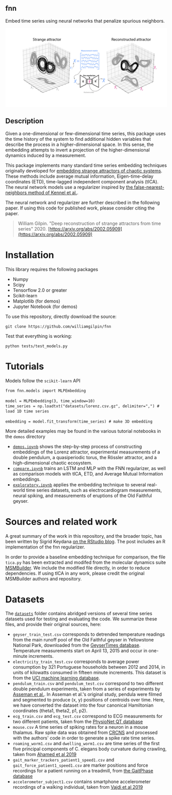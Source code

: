 ## fnn

Embed time series using neural networks that penalize spurious neighbors.

![Schematic of approach](resources/fig_github.jpg)

## Description

Given a one-dimensional or few-dimensional time series, this package uses the time history of the system to find additional hidden variables that describe the process in a higher-dimensional space. In this sense, the embedding attempts to invert a projection of the higher-dimensional dynamics induced by a measurement.

This package implements many standard time series embedding techniques originally developed for [embedding strange attractors of chaotic systems](http://www.scholarpedia.org/article/Attractor_reconstruction). These methods include average mutual information, Eigen-time-delay coordinates (ETD), time-lagged independent component analysis (tICA). The neural network models use a regularizer inspired by [the false-nearest-neighbors method of Kennel et al.](https://www.pks.mpg.de/~tisean/TISEAN_2.1/docs/chaospaper/node9.html).

The neural network and regularizer are further described in the following paper. If using this code for published work, please consider citing the paper.

> William Gilpin. "Deep reconstruction of strange attractors from time series" 2020. [https://arxiv.org/abs/2002.05909](https://arxiv.org/abs/2002.05909)

# Installation

This library requires the following packages

+ Numpy
+ Scipy
+ Tensorflow 2.0 or greater
+ Scikit-learn
+ Matplotlib (for demos)
+ Jupyter Notebook (for demos)

To use this repository, directly download the source:

	git clone https://github.com/williamgilpin/fnn

Test that everything is working:

	python tests/test_models.py 


# Tutorials

Models follow the `scikit-learn` API

	from fnn.models import MLPEmbedding

	model = MLPEmbedding(3, time_window=10)
	time_series = np.loadtxt("datasets/lorenz.csv.gz", delimiter=",") # load 1D time series

	embedding = model.fit_transform(time_series) # make 3D embedding

More detailed examples may be found in the various tutorial notebooks in the `demos` directory

+ [`demos.ipynb`](demos.ipynb) shows the step-by-step process of constructing embeddings of the Lorenz attractor,  experimental measurements of a double pendulum, a quasiperiodic torus, the Rössler attractor, and a high-dimensional chaotic ecosystem.
+ [`compare.ipynb`](compare.ipynb) trains an LSTM and MLP with the FNN regularizer, as well as comparison models with tICA, ETD, and Average Mutual Information embeddings.
+ [`exploratory.ipynb`](exploratory.ipynb) applies the embedding technique to several real-world time series datasets, such as electrocardiogram measurements, neural spiking, and measurements of eruptions of the Old Faithful geyser.


# Sources and related work

A great summary of the work in this repository, and the broader topic, has been written by Sigrid Keydana [on the RStudio blog](https://blogs.rstudio.com/ai/posts/2020-06-24-deep-attractors/). The post includes an R implementation of the fnn regularizer.

In order to provide a baseline embedding technique for comparison, the file `tica.py` has been extracted and modifed from the molecular dynamics suite [MSMBuilder](https://github.com/msmbuilder/msmbuilder). We include the modified file directly, in order to reduce dependencies. If using tICA in any work, please credit the original MSMBuilder authors and repository. 

# Datasets

The [`datasets`](exploratory.ipynb) folder contains abridged versions of several time series datasets used for testing and evaluating the code. We summarize these files, and provide their original sources, here:
+ `geyser_train_test.csv` corresponds to detrended temperature readings from the main runoff pool of the Old Faithful geyser in Yellowstone National Park, downloaded from the [GeyserTimes database](https://geysertimes.org/).  Temperature measurements start on April 13, 2015 and occur in one-minute increments. 
+ `electricity_train_test.csv` corresponds to average power consumption by 321 Portuguese households  between 2012 and 2014, in units of kilowatts consumed in fifteen minute increments. This dataset is from the [UCI machine learning database](http://archive.ics.uci.edu/ml/datasets/ElectricityLoadDiagrams20112014).
+ `pendulum_train.csv` and `pendulum_test.csv` correspond to two different double pendulum experiments, taken from a series of experiments by [Asseman et al.](https://developer.ibm.com/exchanges/data/all/double-pendulum-chaotic/). In Asseman et al.'s original study, pendula were filmed and segmented to produce (x, y) positions of centroids over time. Here, we have converted the dataset into the four canonical Hamiltonian coordinates (theta1, theta2, p1, p2).
+ `ecg_train.csv` and `ecg_test.csv` correspond to ECG measurements for two different patients, taken from the [PhysioNet QT database](https://physionet.org/content/qtdb/1.0.0/)
+ `mouse.csv` A time series of spiking rates for a neuron in a mouse thalamus. Raw spike data was obtained from [CRCNS](http://crcns.org/data-sets/thalamus/th-1/about-th-1) and processed with the authors' code in order to generate a spike rate time series.
+ `roaming_worm1.csv` and `dwelling_worm1.csv` are time series of the first five principal components of C. elegans body curvature during crawling, taken from [Ahamed et al 2019](https://www.biorxiv.org/content/10.1101/827535v1)
+ `gait_marker_trackers_patient1_speed1.csv` and `gait_force_patient1_speed1.csv` are marker positions and force recordings for a patient running on a treadmill, from [the GaitPhase database](https://www.mad.tf.fau.de/research/activitynet/gaitphase-database/)
+ `accelerometer_subject1.csv` contains smartphone accelerometer recordings of a walking individual, taken from [Vajdi et al 2019](https://arxiv.org/abs/1905.03109)

